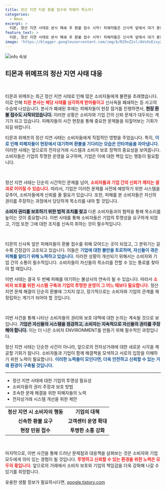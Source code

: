 ```yaml
---
title: 정산 지연 티몬 환불 접수와 피해자 목소리!
categories:
  - News
excerpt: >
  티몬, 정산 지연 사태로 본사 폐쇄 후 환불 접수 시작! 피해자들은 신사옥 앞에서 대기 중인데… 그 결과는? 시선을 끄는 현장 속 이야기! 클릭해 확인하세요!
feature_text: >
  티몬, 정산 지연 사태로 본사 폐쇄 후 환불 접수 시작! 피해자들은 신사옥 앞에서 대기 중인데… 그 결과는? 시선을 끄는 현장 속 이야기! 클릭해 확인하세요!
image: 'https://blogger.googleusercontent.com/img/b/R29vZ2xl/AVvXsEixyZcFfHzMRdzZMjFBmAUKJYCLCGyLL1o632UiGVXcaFdKo_bkvkuCioo0uUKlGfBVcT3P84aROyZIXSBEx3Aw5nCQ3pTgDom1WDC4m8eifvWiAmWEEVb4x6G_l8C0QH225ldMjyaFvpxGEBGNO37VmDTDMHGhJPq73UglMfDca1-0aw/s1600/blogspot.png'
---
```


<p><img src="https://blogger.googleusercontent.com/img/b/R29vZ2xl/AVvXsEixyZcFfHzMRdzZMjFBmAUKJYCLCGyLL1o632UiGVXcaFdKo_bkvkuCioo0uUKlGfBVcT3P84aROyZIXSBEx3Aw5nCQ3pTgDom1WDC4m8eifvWiAmWEEVb4x6G_l8C0QH225ldMjyaFvpxGEBGNO37VmDTDMHGhJPq73UglMfDca1-0aw/s1600/blogspot.png" alt="info 속보" /></p>

<h2 data-ke-size="size26">티몬과 위메프의 정산 지연 사태 대응</h2>

<p data-ke-size="size16">&nbsp;</p>

<p>티몬과 위메프는 최근 정산 지연 사태로 인해 많은 소비자들에게 불편을 초래했습니다. 이로 인해 <b><span style="color: #ee2323;">티몬 본사는 해당 사태를 심각하게 받아들이고</span></b> 신사옥을 폐쇄하는 등 사고의 수습에 나섰습니다. 본사가 폐쇄된 후에는 피해자들이 현장 점거를 진행하면서, <b><span style="background-color: #21538527;">현장 환불 접수도 시작되었습니다.</span></b> 이러한 상황은 소비자와 기업 간의 신뢰 문제가 대두되는 계기가 되고 있습니다. 피해자들의 사건 현장을 통해 중요한 문제들을 되짚어보는 기회가 되길 바랍니다.<br></p>

<p>티몬과 위메프의 정산 지연 사태는 소비자들에게 직접적인 영향을 주었습니다. 특히, <b><span style="color: #1a5490;">이로 인해 피해자들이 현장에서 대기하며 환불을 기다리는 모습은 안타까움을 자아냅니다.</span></b> 이러한 사례는 앞으로의 전자상거래 시스템과 소비자 보호 정책의 중요성을 보여줍니다. 소비자들은 기업의 투명한 운영을 요구하며, 기업은 이에 대한 책임 있는 행동이 필요합니다.<br></p>

<p data-ke-size="size16">&nbsp;</p>

<p>정산 지연 사태는 단순히 시간적인 문제를 넘어, <b><span style="color: #ee2323;">소비자들과 기업 간의 신뢰가 깨지는 결과로 이어질 수 있습니다.</span></b> 따라서, 기업은 이러한 문제를 사전에 예방하기 위한 시스템을 갖추어, 소비자들에게 신뢰를 줄 필요가 있습니다. 또한, 피해를 본 소비자들은 자신의 권리를 주장하는 과정에서 당당하게 목소리를 내야 할 것입니다.<br></p>

<p><b><span style="background-color: #21538527;">소비자 권리를 보호하기 위한 법적 조치를 찾고</span></b> 다른 소비자들과의 협력을 통해 목소리를 높이는 것이 중요합니다. 이번 사태를 통해 소비자들은 기업의 투명성을 요구하게 되었고, 기업 또한 그에 대한 조치를 신속히 취하는 것이 필수적입니다.<br></p>

<p data-ke-size="size16">&nbsp;</p>

<p>티몬의 신사옥 앞은 피해자들이 환불 접수를 위해 모여드는 곳이 되었고, 그 분위기는 갈수록 긴장감이 고조되고 있습니다. 이들은 <b><span style="color: #1a5490;">기업에 대한 불만을 토로하며, 자신들이 겪은 피해를 알리기 위해 노력하고 있습니다.</span></b> 이러한 상황이 개선되기 위해서는 소비자와 기업 간의 소통이 필수적입니다. 소비자들이 자신들의 목소리를 전할 수 있는 통로를 찾아야 할 때입니다.<br></p>

<p>이번 사태는 결국 두 번째 피해를 야기하는 불상사의 연속이 될 수 있습니다. 따라서 <b><span style="color: #ee2323;">소비자 보호를 위한 시스템 구축과 기업의 투명한 운영이 그 어느 때보다 필요합니다.</span></b> 정산 지연 문제 해결이 단순히 환불에 그치지 않고, 장기적으로는 소비자와 기업의 관계를 재정립하는 계기가 되어야 할 것입니다.<br></p>

<p data-ke-size="size16">&nbsp;</p>

<p>이번 사건을 통해 나타난 소비자들의 권리와 보호 대책에 대한 논의는 계속될 것으로 보입니다. <b><span style="background-color: #21538527;">기업은 자신들의 시스템을 점검하고, 소비자는 지속적으로 자신들의 권리를 주장해야 합니다.</span></b> 이는 더 나은 소비자 ENVIRONMENT를 만들기 위해 필수적인 과정입니다.<br></p>

<p>정산 지연 사태는 단순한 사건이 아니라, 앞으로의 전자상거래에 대한 새로운 시각을 제공할 기회가 됩니다. 소비자들과 기업이 함께 해결책을 모색하고 서로의 입장을 이해하기 위한 노력이 필요합니다. <b><span style="color: #1a5490;">이러한 노력들이 모인다면, 더욱 안전하고 신뢰할 수 있는 거래 환경이 구축될 것입니다.</span></b><br></p>

<hr />

<ul>
    <li>정산 지연 사태에 대한 기업의 투명성 필요성</li>
    <li>소비자들의 권리 주장과 보호 방법</li>
    <li>조속한 문제 해결을 위한 피해자들의 노력</li>
    <li>전자상거래 시스템 개선을 위한 제안</li>
</ul>

<table style="width: 100%;">
    <tr>
        <td style="text-align: center; height: 17px;"><b>정산 지연 시 소비자의 행동</b></td>
        <td style="text-align: center; height: 17px;"><b>기업의 대책</b></td>
    </tr>
    <tr>
        <td style="text-align: center; height: 17px;"><b>신속한 환불 요구</b></td>
        <td style="text-align: center; height: 17px;"><b>고객센터 운영 확대</b></td>
    </tr>
    <tr>
        <td style="text-align: center; height: 17px;"><b>현장 민원 접수</b></td>
        <td style="text-align: center; height: 17px;"><b>투명한 소통 강화</b></td>
    </tr>
</table>

<p data-ke-size="size16">&nbsp;</p>

<p>마지막으로, 이번 사건을 통해 드러난 문제점과 대응책을 살펴보는 것은 소비자와 기업 모두에게 의미 있는 경험이 될 것입니다. <b><span style="color: #ee2323;">투명하고 신뢰할 수 있는 환경을 위한 노력은 모두의 몫입니다.</span></b> 앞으로의 거래에서 소비자 보호와 기업의 책임감을 더욱 강화해 나갈 수 있기를 희망합니다.</p>
유용한 생활 정보가 필요하시다면, <a href="https://qoogle.tistory.com" rel="dofollow">qoogle.tistory.com</a>



